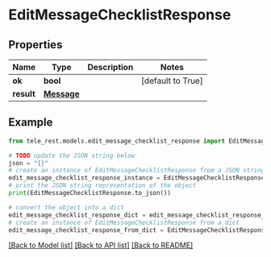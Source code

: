 # EditMessageChecklistResponse


## Properties

Name | Type | Description | Notes
------------ | ------------- | ------------- | -------------
**ok** | **bool** |  | [default to True]
**result** | [**Message**](Message.md) |  | 

## Example

```python
from tele_rest.models.edit_message_checklist_response import EditMessageChecklistResponse

# TODO update the JSON string below
json = "{}"
# create an instance of EditMessageChecklistResponse from a JSON string
edit_message_checklist_response_instance = EditMessageChecklistResponse.from_json(json)
# print the JSON string representation of the object
print(EditMessageChecklistResponse.to_json())

# convert the object into a dict
edit_message_checklist_response_dict = edit_message_checklist_response_instance.to_dict()
# create an instance of EditMessageChecklistResponse from a dict
edit_message_checklist_response_from_dict = EditMessageChecklistResponse.from_dict(edit_message_checklist_response_dict)
```
[[Back to Model list]](../README.md#documentation-for-models) [[Back to API list]](../README.md#documentation-for-api-endpoints) [[Back to README]](../README.md)



